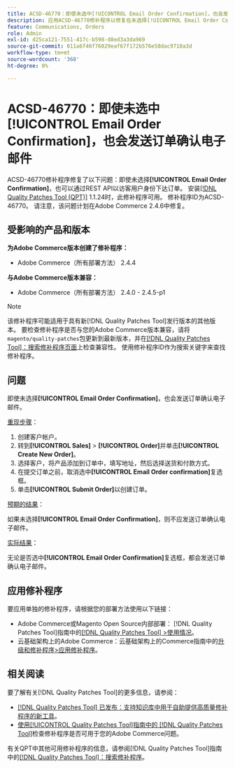 ```yaml
---
title: ACSD-46770：即使未选中[!UICONTROL Email Order Confirmation]，也会发送订单确认电子邮件
description: 应用ACSD-46770修补程序以修复在未选择[!UICONTROL Email Order Confirmation]的情况下发送订单确认电子邮件的Adobe Commerce问题。
feature: Communications, Orders
role: Admin
exl-id: d25ca121-7551-417c-b598-d8ed3a3da969
source-git-commit: 011a6f46f76029eaf67f172b576e58dac9710a3d
workflow-type: tm+mt
source-wordcount: '368'
ht-degree: 0%

---
```


# ACSD-46770：即使未选中&#x200B;**[!UICONTROL Email Order Confirmation]**，也会发送订单确认电子邮件

ACSD-46770修补程序修复了以下问题：即使未选择&#x200B;**[!UICONTROL Email Order Confirmation]**，也可以通过REST API以访客用户身份下达订单。 安装[[!DNL Quality Patches Tool (QPT)]](https://experienceleague.adobe.com/en/docs/commerce-operations/tools/quality-patches-tool/quality-patches-tool-to-self-serve-quality-patches) 1.1.24时，此修补程序可用。 修补程序ID为ACSD-46770。 请注意，该问题计划在Adobe Commerce 2.4.6中修复。

## 受影响的产品和版本

**为Adobe Commerce版本创建了修补程序：**

* Adobe Commerce（所有部署方法） 2.4.4

**与Adobe Commerce版本兼容：**

* Adobe Commerce（所有部署方法） 2.4.0 - 2.4.5-p1

>[!NOTE]
>
>该修补程序可能适用于具有新[!DNL Quality Patches Tool]发行版本的其他版本。 要检查修补程序是否与您的Adobe Commerce版本兼容，请将`magento/quality-patches`包更新到最新版本，并在[[!DNL Quality Patches Tool]：搜索修补程序页面](https://experienceleague.adobe.com/tools/commerce-quality-patches/index.html)上检查兼容性。 使用修补程序ID作为搜索关键字来查找修补程序。

## 问题

即使未选择&#x200B;**[!UICONTROL Email Order Confirmation]**，也会发送订单确认电子邮件。

<u>重现步骤</u>：

1. 创建客户帐户。
1. 转到&#x200B;**[!UICONTROL Sales]** > **[!UICONTROL Order]**&#x200B;并单击&#x200B;**[!UICONTROL Create New Order]**。
1. 选择客户，将产品添加到订单中，填写地址，然后选择送货和付款方式。
1. 在提交订单之前，取消选中&#x200B;**[!UICONTROL Email Order confirmation]**&#x200B;复选框。
1. 单击&#x200B;**[!UICONTROL Submit Order]**&#x200B;以创建订单。

<u>预期的结果</u>：

如果未选择&#x200B;**[!UICONTROL Email Order Confirmation]**，则不应发送订单确认电子邮件。

<u>实际结果</u>：

无论是否选中&#x200B;**[!UICONTROL Email Order Confirmation]**&#x200B;复选框，都会发送订单确认电子邮件。

## 应用修补程序

要应用单独的修补程序，请根据您的部署方法使用以下链接：

* Adobe Commerce或Magento Open Source内部部署： [!DNL Quality Patches Tool]指南中的[[!DNL Quality Patches Tool] >使用情况](/help/tools/quality-patches-tool/usage.md)。
* 云基础架构上的Adobe Commerce：云基础架构上的Commerce指南中的[升级和修补程序>应用修补程序](https://experienceleague.adobe.com/docs/commerce-cloud-service/user-guide/develop/upgrade/apply-patches.html)。

## 相关阅读

要了解有关[!DNL Quality Patches Tool]的更多信息，请参阅：

* [[!DNL Quality Patches Tool] 已发布：支持知识库中用于自助提供高质量修补程序的新工具](https://experienceleague.adobe.com/en/docs/commerce-operations/tools/quality-patches-tool/quality-patches-tool-to-self-serve-quality-patches)。
* [使用[!UICONTROL Quality Patches Tool]指南中的 [!DNL Quality Patches Tool]](/help/tools/quality-patches-tool/patches-available-in-qpt/check-patch-for-magento-issue-with-magento-quality-patches.md)检查修补程序是否可用于您的Adobe Commerce问题。


有关QPT中其他可用修补程序的信息，请参阅[!DNL Quality Patches Tool]指南中的[[!DNL Quality Patches Tool]：搜索修补程序](https://experienceleague.adobe.com/tools/commerce-quality-patches/index.html)。
